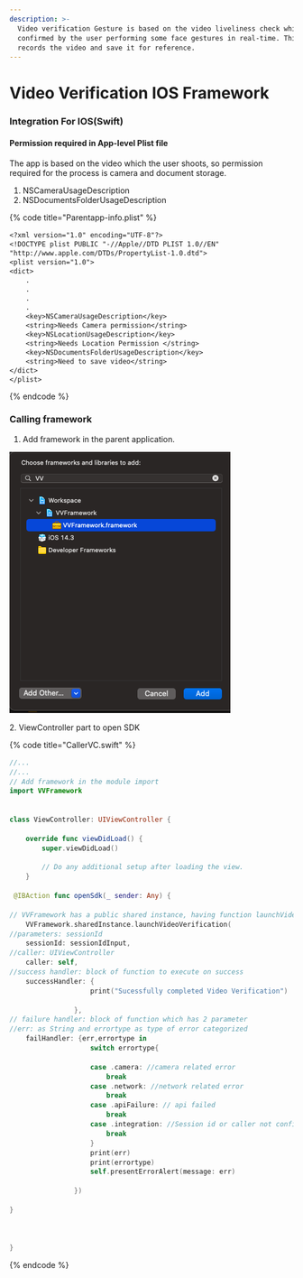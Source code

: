 ```yaml
---
description: >-
  Video verification Gesture is based on the video liveliness check which is
  confirmed by the user performing some face gestures in real-time. This also
  records the video and save it for reference.
---
```


# Video Verification IOS Framework

### Integration For IOS(Swift)

#### Permission required in App-level Plist file

The app is based on the video which the user shoots, so permission required for the process is camera and document storage.

1. NSCameraUsageDescription
2. NSDocumentsFolderUsageDescription

{% code title="Parentapp-info.plist" %}
```markup
<?xml version="1.0" encoding="UTF-8"?>
<!DOCTYPE plist PUBLIC "-//Apple//DTD PLIST 1.0//EN" "http://www.apple.com/DTDs/PropertyList-1.0.dtd">
<plist version="1.0">
<dict>
	.
	.
	.
	.
	<key>NSCameraUsageDescription</key>
	<string>Needs Camera permission</string>
	<key>NSLocationUsageDescription</key>
	<string>Needs Location Permission </string>
	<key>NSDocumentsFolderUsageDescription</key>
	<string>Need to save video</string>
</dict>
</plist>
```
{% endcode %}

### Calling framework

1. Add framework in the parent application.

![add files to workspace and add in target setting.](<.gitbook/assets/Screenshot 2021-02-11 at 12.57.26 PM.png>)



&#x20; 2\. ViewController part to open SDK

{% code title="CallerVC.swift" %}
```swift
//...
//...
// Add framework in the module import
import VVFramework


class ViewController: UIViewController {

    override func viewDidLoad() {
        super.viewDidLoad()
               
        // Do any additional setup after loading the view.
    }

 @IBAction func openSdk(_ sender: Any) {

// VVFramework has a public shared instance, having function launchVideoVerification
    VVFramework.sharedInstance.launchVideoVerification(
//parameters: sessionId
    sessionId: sessionIdInput,
//caller: UIViewController
    caller: self, 
//success handler: block of function to execute on success
    successHandler: {
                    print("Sucessfully completed Video Verification")
                    
                },
// failure handler: block of function which has 2 parameter 
//err: as String and errortype as type of error categorized
    failHandler: {err,errortype in
                    switch errortype{
                        
                    case .camera: //camera related error
                        break
                    case .network: //network related error
                        break
                    case .apiFailure: // api failed 
                        break
                    case .integration: //Session id or caller not configured or invalid
                        break
                    }
                    print(err)
                    print(errortype)
                    self.presentErrorAlert(message: err)
                    
                })

}
    
    

}
```
{% endcode %}

